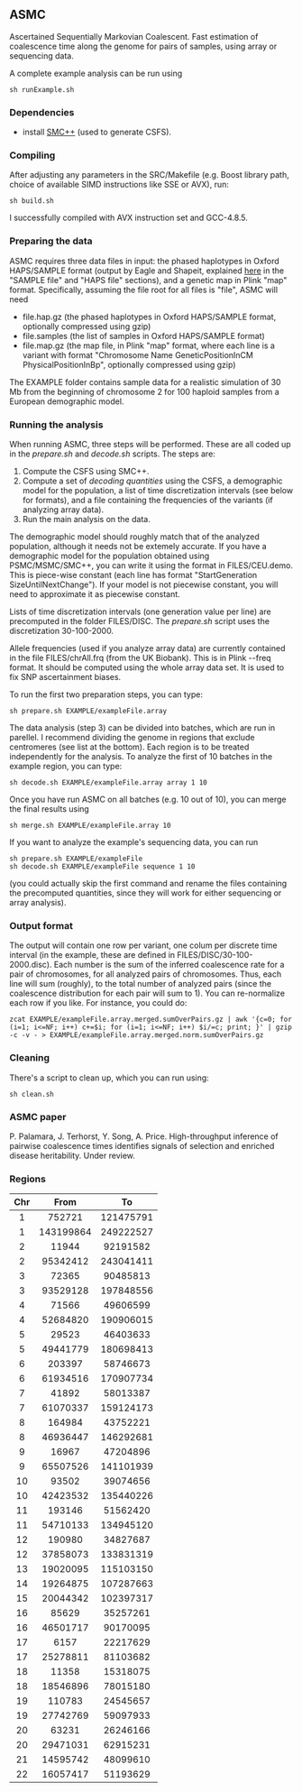 ## ASMC
Ascertained Sequentially Markovian Coalescent. Fast estimation of coalescence time along the genome for pairs of samples, using array or sequencing data.

A complete example analysis can be run using
```
sh runExample.sh
```

### Dependencies
- install [SMC++](https://github.com/popgenmethods/smcpp) (used to generate CSFS).

### Compiling
After adjusting any parameters in the SRC/Makefile (e.g. Boost library path, choice of available SIMD instructions like SSE or AVX), run:

 	sh build.sh

I successfully compiled with AVX instruction set and GCC-4.8.5.

### Preparing the data
ASMC requires three data files in input: the phased haplotypes in Oxford HAPS/SAMPLE format (output by Eagle and Shapeit, explained [here](http://www.shapeit.fr/pages/m02_formats/hapssample.html) in the "SAMPLE file" and "HAPS file" sections), and a genetic map in Plink "map" format. Specifically, assuming the file root for all files is "file", ASMC will need
- file.hap.gz (the phased haplotypes in Oxford HAPS/SAMPLE format, optionally compressed using gzip)
- file.samples (the list of samples in Oxford HAPS/SAMPLE format)
- file.map.gz (the map file, in Plink "map" format, where each line is a variant with format "Chromosome Name GeneticPositionInCM PhysicalPositionInBp", optionally compressed using gzip)

The EXAMPLE folder contains sample data for a realistic simulation of 30 Mb from the beginning of chromosome 2 for 100 haploid samples from a European demographic model.

### Running the analysis
When running ASMC, three steps will be performed. These are all coded up in the *prepare.sh* and *decode.sh* scripts. The steps are:
1) Compute the CSFS using SMC++.
2) Compute a set of *decoding quantities* using the CSFS, a demographic model for the population, a list of time discretization intervals (see below for formats), and a file containing the frequencies of the variants (if analyzing array data).
3) Run the main analysis on the data.

The demographic model should roughly match that of the analyzed population, although it needs not be extemely accurate. If you have a demographic model for the population obtained using PSMC/MSMC/SMC++, you can write it using the format in FILES/CEU.demo. This is piece-wise constant (each line has format "StartGeneration SizeUntilNextChange"). If your model is not piecewise constant, you will need to approximate it as piecewise constant.

Lists of time discretization intervals (one generation value per line) are precomputed in the folder FILES/DISC. The *prepare.sh* script uses the discretization 30-100-2000.

Allele frequencies (used if you analyze array data) are currently contained in the file FILES/chrAll.frq (from the UK Biobank). This is in Plink --freq format. It should be computed using the whole array data set. It is used to fix SNP ascertainment biases.

To run the first two preparation steps, you can type:
```
sh prepare.sh EXAMPLE/exampleFile.array
```
The data analysis (step 3) can be divided into batches, which are run in parellel. I recommend dividing the genome in regions that exclude centromeres (see list at the bottom). Each region is to be treated independently for the analysis. To analyze the first of 10 batches in the example region, you can type:
```
sh decode.sh EXAMPLE/exampleFile.array array 1 10
```
Once you have run ASMC on all batches (e.g. 10 out of 10), you can merge the final results using
```
sh merge.sh EXAMPLE/exampleFile.array 10
```
If you want to analyze the example's sequencing data, you can run
```
sh prepare.sh EXAMPLE/exampleFile
sh decode.sh EXAMPLE/exampleFile sequence 1 10
```
(you could actually skip the first command and rename the files containing the precomputed quantities, since they will work for either sequencing or array analysis).

### Output format
The output will contain one row per variant, one colum per discrete time interval (in the example, these are defined in FILES/DISC/30-100-2000.disc). Each number is the sum of the inferred coalescence rate for a pair of chromosomes, for all analyzed pairs of chromosomes. Thus, each line will sum (roughly), to the total number of analyzed pairs (since the coalescence distribution for each pair will sum to 1). You can re-normalize each row if you like. For instance, you could do:
```
zcat EXAMPLE/exampleFile.array.merged.sumOverPairs.gz | awk '{c=0; for (i=1; i<=NF; i++) c+=$i; for (i=1; i<=NF; i++) $i/=c; print; }' | gzip -c -v - > EXAMPLE/exampleFile.array.merged.norm.sumOverPairs.gz
```

### Cleaning
There's a script to clean up, which you can run using:
```
sh clean.sh
```

### ASMC paper
P. Palamara, J. Terhorst, Y. Song, A. Price. High-throughput inference of pairwise coalescence times identifies signals of selection and enriched disease heritability. Under review.

### Regions
| Chr | From | To |
|:---:|:------:|:-----:|
| 1 | 752721 | 121475791 |
| 1 | 143199864 | 249222527 |
| 2 | 11944 | 92191582 |
| 2 | 95342412 | 243041411 |
| 3 | 72365 | 90485813 |
| 3 | 93529128 | 197848556 |
| 4 | 71566 | 49606599 |
| 4 | 52684820 | 190906015 |
| 5 | 29523 | 46403633 |
| 5 | 49441779 | 180698413 |
| 6 | 203397 | 58746673 |
| 6 | 61934516 | 170907734 |
| 7 | 41892 | 58013387 |
| 7 | 61070337 | 159124173 |
| 8 | 164984 | 43752221 |
| 8 | 46936447 | 146292681 |
| 9 | 16967 | 47204896 |
| 9 | 65507526 | 141101939 |
| 10 | 93502 | 39074656 |
| 10 | 42423532 | 135440226 |
| 11 | 193146 | 51562420 |
| 11 | 54710133 | 134945120 |
| 12 | 190980 | 34827687 |
| 12 | 37858073 | 133831319 |
| 13 | 19020095 | 115103150 |
| 14 | 19264875 | 107287663 |
| 15 | 20044342 | 102397317 |
| 16 | 85629 | 35257261 |
| 16 | 46501717 | 90170095 |
| 17 | 6157 | 22217629 |
| 17 | 25278811 | 81103682 |
| 18 | 11358 | 15318075 |
| 18 | 18546896 | 78015180 |
| 19 | 110783 | 24545657 |
| 19 | 27742769 | 59097933 |
| 20 | 63231 | 26246166 |
| 20 | 29471031 | 62915231 |
| 21 | 14595742 | 48099610 |
| 22 | 16057417 | 51193629 |
